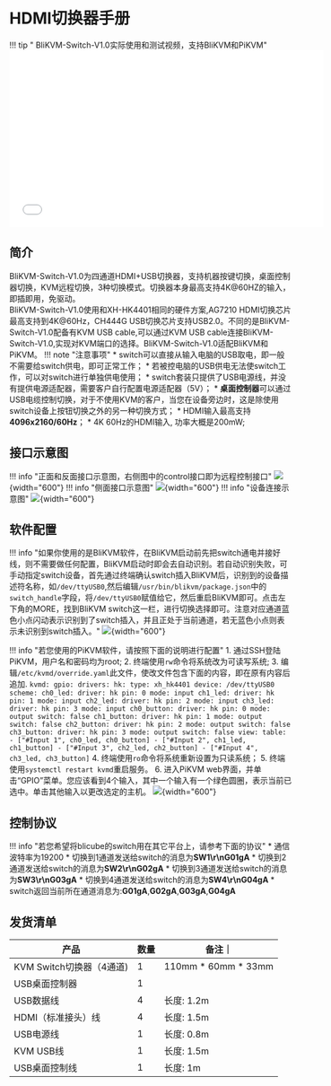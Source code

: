 # **HDMI切换器手册**
!!! tip " BliKVM-Switch-V1.0实际使用和测试视频，支持BliKVM和PiKVM"
    <iframe width="560" height="315" src="//player.bilibili.com/player.html?aid=349888644&bvid=BV16R4y1m7Pt&cid=955481186&page=1" scrolling="no" border="0" frameborder="no" framespacing="0" allowfullscreen="true"> </iframe>
## **简介**
BliKVM-Switch-V1.0为四通道HDMI+USB切换器，支持机器按键切换，桌面控制器切换，KVM远程切换，3种切换模式。切换器本身最高支持4K@60HZ的输入，即插即用，免驱动。  
BliKVM-Switch-V1.0使用和XH-HK4401相同的硬件方案,AG7210 HDMI切换芯片最高支持到4K@60Hz，CH444G USB切换芯片支持USB2.0。不同的是BliKVM-Switch-V1.0配备有KVM USB cable,可以通过KVM USB cable连接BliKVM-Switch-V1.0,实现对KVM端口的选择。BliKVM-Switch-V1.0适配BliKVM和PiKVM。
!!! note "注意事项"
    * switch可以直接从输入电脑的USB取电，即一般不需要给switch供电，即可正常工作；
    * 若被控电脑的USB供电无法使switch工作，可以对switch进行单独供电使用；
    * switch套装只提供了USB电源线，并没有提供电源适配器，需要客户自行配置电源适配器（5V）；
    * **桌面控制器**可以通过USB电缆控制切换，对于不使用KVM的客户，当您在设备旁边时，这是除使用switch设备上按钮切换之外的另一种切换方式；
    * HDMI输入最高支持**4096x2160/60Hz**；
    * 4K 60Hz的HDMI输入, 功率大概是200mW;

## **接口示意图**
!!! info "正面和反面接口示意图，右侧图中的control接口即为远程控制接口"
    ![](assets/images/switch/interface-zh1.png){width="600"}
!!! info "侧面接口示意图"
    ![](assets/images/switch/interface-zh2.png){width="600"}
!!! info "设备连接示意图"
    ![](assets/images/switch/interface-zh3.png){width="600"}

## **软件配置**
!!! info "如果你使用的是BliKVM软件，在BliKVM启动前先把switch通电并接好线，则不需要做任何配置，BliKVM启动时即会去自动识别。若自动识别失败，可手动指定switch设备，首先通过终端确认switch插入BliKVM后，识别到的设备描述符名称，如`/dev/ttyUSB0`,然后编辑`/usr/bin/blikvm/package.json`中的`switch_handle`字段，将`/dev/ttyUSB0`赋值给它，然后重启BliKVM即可。点击左下角的MORE，找到BliKVM switch这一栏，进行切换选择即可。注意对应通道蓝色小点闪动表示识别到了switch插入，并且正处于当前通道，若无蓝色小点则表示未识别到switch插入。"
    ![](assets/images/switch/blikvm-soft-switch.png){width="600"}


!!! info "若您使用的PiKVM软件，请按照下面的说明进行配置"
    1. 通过SSH登陆PiKVM，用户名和密码均为root;
    2. 终端使用`rw`命令将系统改为可读写系统;
    3. 编辑`/etc/kvmd/override.yaml`此文件，使改文件包含下面的内容，即在原有内容后追加.
        ```
        kvmd:
            gpio:
                drivers:
                    hk:
                        type: xh_hk4401
                        device: /dev/ttyUSB0
                scheme:
                    ch0_led:
                        driver: hk
                        pin: 0
                        mode: input
                    ch1_led:
                        driver: hk
                        pin: 1
                        mode: input
                    ch2_led:
                        driver: hk
                        pin: 2
                        mode: input
                    ch3_led:
                        driver: hk
                        pin: 3
                        mode: input
                    ch0_button:
                        driver: hk
                        pin: 0
                        mode: output
                        switch: false
                    ch1_button:
                        driver: hk
                        pin: 1
                        mode: output
                        switch: false
                    ch2_button:
                        driver: hk
                        pin: 2
                        mode: output
                        switch: false
                    ch3_button:
                        driver: hk
                        pin: 3
                        mode: output
                        switch: false
                view:
                    table:
                        - ["#Input 1", ch0_led, ch0_button]
                        - ["#Input 2", ch1_led, ch1_button]
                        - ["#Input 3", ch2_led, ch2_button]
                        - ["#Input 4", ch3_led, ch3_button]
        ```
    4. 终端使用`ro`命令将系统重新设置为只读系统；
    5. 终端使用`systemctl restart kvmd`重启服务。
    6. 进入PiKVM web界面，并单击“GPIO”菜单。您应该看到4个输入，其中一个输入有一个绿色圆圈，表示当前已选中。单击其他输入以更改选定的主机。
    ![](assets/images/switch/pikvm-soft-switch.png){width="600"}

## **控制协议**
!!! info "若您希望将blicube的switch用在其它平台上，请参考下面的协议"
    * 通信波特率为19200
    * 切换到1通道发送给switch的消息为**SW1\r\nG01gA**
    * 切换到2通道发送给switch的消息为**SW2\r\nG02gA**
    * 切换到3通道发送给switch的消息为**SW3\r\nG03gA**
    * 切换到4通道发送给switch的消息为**SW4\r\nG04gA**
    * switch返回当前所在通道消息为:**G01gA**,**G02gA**,**G03gA**,**G04gA**



## **发货清单**

| 产品                     | 数量 |备注｜
|-------------------------| ---- |---|
| KVM Switch切换器（4通道)  | 1    |110mm * 60mm * 33mm|
| USB桌面控制器             | 1    ||
| USB数据线                | 4    |长度: 1.2m|
| HDMI（标准接头）线         | 4   |长度: 1.5m|
| USB电源线                 | 1    |长度: 0.8m|
| KVM USB线                 | 1    |长度: 1.5m|
| USB桌面控制线              | 1    |长度: 1m|

